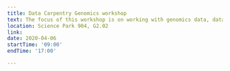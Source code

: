 ```yaml
---
title: Data Carpentry Genomics workshop
text: The focus of this workshop is on working with genomics data, data management and analysis for genomics research, including best practices for organization of bioinformatics projects and data, use of command line utilities, use of command line tools to analyze sequence quality and perform variant calling, and connecting to and using cloud computing.
location: Science Park 904, G2.02
link: 
date: 2020-04-06
startTime: '09:00'
endTime: '17:00' 

---
```


